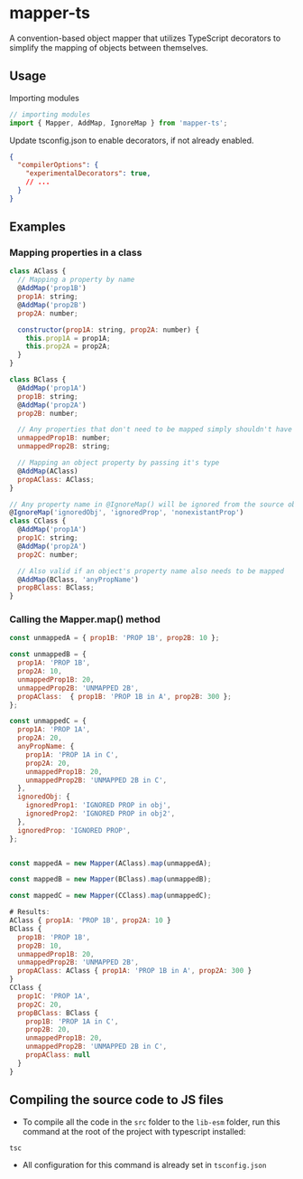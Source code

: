 # mapper-ts

A convention-based object mapper that utilizes TypeScript decorators to simplify the mapping of objects between themselves.

## Usage

Importing modules

```js
// importing modules
import { Mapper, AddMap, IgnoreMap } from 'mapper-ts';
```

Update tsconfig.json to enable decorators, if not already enabled.

```json
{
  "compilerOptions": {
    "experimentalDecorators": true,
    // ...
  }
}
```

## Examples

### Mapping properties in a class

```js
class AClass {
  // Mapping a property by name
  @AddMap('prop1B')
  prop1A: string;
  @AddMap('prop2B')
  prop2A: number;

  constructor(prop1A: string, prop2A: number) {
    this.prop1A = prop1A;
    this.prop2A = prop2A;
  }
}
```

```js
class BClass {
  @AddMap('prop1A')
  prop1B: string;
  @AddMap('prop2A')
  prop2B: number;

  // Any properties that don't need to be mapped simply shouldn't have the @AddMap() decorator.
  unmappedProp1B: number;
  unmappedProp2B: string;

  // Mapping an object property by passing it's type
  @AddMap(AClass)
  propAClass: AClass;
}
```

```js
// Any property name in @IgnoreMap() will be ignored from the source object if it exists in it
@IgnoreMap('ignoredObj', 'ignoredProp', 'nonexistantProp')
class CClass {
  @AddMap('prop1A')
  prop1C: string;
  @AddMap('prop2A')
  prop2C: number;

  // Also valid if an object's property name also needs to be mapped
  @AddMap(BClass, 'anyPropName')
  propBClass: BClass;
}
```

### Calling the Mapper.map() method

```js
const unmappedA = { prop1B: 'PROP 1B', prop2B: 10 };

const unmappedB = {
  prop1A: 'PROP 1B',
  prop2A: 10,
  unmappedProp1B: 20,
  unmappedProp2B: 'UNMAPPED 2B',
  propAClass:  { prop1B: 'PROP 1B in A', prop2B: 300 };
};

const unmappedC = {
  prop1A: 'PROP 1A',
  prop2A: 20,
  anyPropName: {
    prop1A: 'PROP 1A in C',
    prop2A: 20,
    unmappedProp1B: 20,
    unmappedProp2B: 'UNMAPPED 2B in C',
  },
  ignoredObj: {
    ignoredProp1: 'IGNORED PROP in obj',
    ignoredProp2: 'IGNORED PROP in obj2',
  },
  ignoredProp: 'IGNORED PROP',
};


const mappedA = new Mapper(AClass).map(unmappedA);

const mappedB = new Mapper(BClass).map(unmappedB);

const mappedC = new Mapper(CClass).map(unmappedC);
```

```js
# Results:
AClass { prop1A: 'PROP 1B', prop2A: 10 }
BClass {
  prop1B: 'PROP 1B',
  prop2B: 10,
  unmappedProp1B: 20,
  unmappedProp2B: 'UNMAPPED 2B',
  propAClass: AClass { prop1A: 'PROP 1B in A', prop2A: 300 }
}
CClass {
  prop1C: 'PROP 1A',
  prop2C: 20,
  propBClass: BClass {
    prop1B: 'PROP 1A in C',
    prop2B: 20,
    unmappedProp1B: 20,
    unmappedProp2B: 'UNMAPPED 2B in C',
    propAClass: null
  }
}
```

## Compiling the source code to JS files

- To compile all the code in the `src` folder to the `lib-esm` folder, run this command at the root of the project with typescript installed:

```lang-bash
tsc
```

- All configuration for this command is already set in `tsconfig.json`
